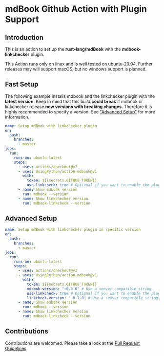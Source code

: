 # mdBook Github Action with Plugin Support

## Introduction

This is an action to set up the **rust-lang/mdBook** with the **mdbook-linkchecker** plugin.

This Action runs only on linux and is well tested on ubuntu-20.04. Further releases may will support macOS, but no windows support is planned.

## Fast Setup

The following example installs mdbook and the linkchecker plugin with the **latest version**. Keep in mind that this build **could break** if mdbook or linkchecker release **new versions with breaking changes**. Therefore it is highly recommended to specify a version. See ["Advanced Setup"](#advanced-setup) for more information.

```yaml
name: Setup mdBook with linkchecker plugin
on:
  push:
    branches:
      - master
jobs:
  run:
    runs-on: ubuntu-latest
    steps:
      - uses: actions/checkout@v2
      - uses: UsingPython/action-mdbook@v1
        with:
          token: ${{secrets.GITHUB_TOKEN}}
          use-linkcheck: true # Optional if you want to enable the plugin
      - name: Show mdbook version
        run: mdbook --version
      - name: Show linkchecker version
        run: mdbook-linkcheck --version
```

## Advanced Setup

```yaml
name: Setup mdBook with linkchecker plugin in specific version
on:
  push:
    branches:
      - master
jobs:
  run:
    runs-on: ubuntu-latest
    steps:
      - uses: actions/checkout@v2
      - uses: UsingPython/action-mdbook@v1
        with:
          token: ${{secrets.GITHUB_TOKEN}}
          mdbook-version: "~0.3.0" # Use a semver compatible string
          use-linkcheck: true # Optional if you want to enable the plugin
          linkcheck-version: "~0.7.0" # Use a semver compatible string
      - name: Show mdbook version
        run: mdbook --version
      - name: Show linkchecker version
        run: mdbook-linkcheck --version
```

## Contributions

Contributions are welcomed. Please take a look at the [Pull Request Guidelines](.github/pull_request_template.md).
